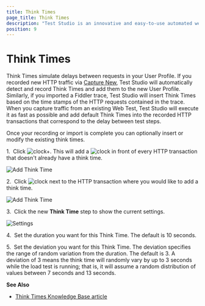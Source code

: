 ```yaml
---
title: Think Times
page_title: Think Times
description: "Test Studio is an innovative and easy-to-use automated web, WPF and load testing solution. Test Studio tests support essential technologies like ASP.NET AJAX, Silverlight, PHP and MVC. HTML5, Testing framework, functional testing, performance testing, load testing, exploratory testing, manual testing."
position: 9
---
```

# Think Times


Think Times simulate delays between requests in your User Profile. If you recorded new HTTP traffic via <a href="/features/testing-types/load-testing/capturing-traffic" target="_blank">Capture New</a>, Test Studio will automatically detect and record Think Times and add them to the new User Profile. Similarly, if you imported a Fiddler trace, Test Studio will insert Think Times based on the time stamps of the HTTP requests contained in the trace. When you capture traffic from an existing Web Test, Test Studio will execute it as fast as possible and add default Think Times into the recorded HTTP transactions that correspond to the delay between test steps.

Once your recording or import is complete you can optionally insert or modify the existing think times.

1.&nbsp; Click ![clock+][1]. This will add a ![clock][2] in front of every HTTP transaction that doesn't already have a think time.

![Add Think Time][3]

2.&nbsp; Click ![clock][2] next to the HTTP transaction where you would like to add a  think time.

![Add Think Time][4]

3.&nbsp; Click the new **Think Time** step to show the current settings.

![Settings][5]

4.&nbsp; Set the duration you want for this Think Time. The default is 10 seconds. 

5.&nbsp; Set the deviation you want for this Think Time. The deviation specifies the range of random variation from the duration. The default is 3. A deviation of 3 means the think time will randomly vary by up to 3 seconds while the load test is running; that is, it will assume a random distribution of values between 7 seconds and 13 seconds.

**See Also**

- <a href="/knowledge-base/load-testing-kb/think-times" target="_blank">Think Times Knowledge Base article</a>

[1]: /img/features/testing-types/load-testing/think-times/fig1.png
[2]: /img/features/testing-types/load-testing/think-times/fig2.png
[3]: /img/features/testing-types/load-testing/think-times/fig3.png
[4]: /img/features/testing-types/load-testing/think-times/fig4.png
[5]: /img/features/testing-types/load-testing/think-times/fig5.png